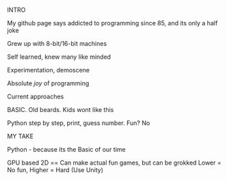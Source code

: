 

INTRO

My github page says addicted to programming since 85, and its only a half joke

Grew up with 8-bit/16-bit machines

Self learned, knew many like minded

Experimentation, demoscene

Absolute _joy_ of programming

Current approaches

BASIC. Old beards. Kids wont like this

Python step by step, print, guess number. Fun? No

MY TAKE

Python - because its the Basic of our time

GPU based 2D == Can make actual fun games, but can be grokked
Lower = No fun, Higher = Hard (Use Unity)


